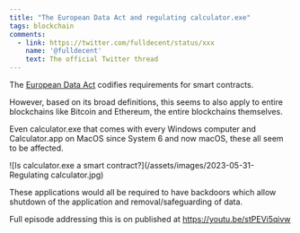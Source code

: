 ```yaml
---
title: "The European Data Act and regulating calculator.exe"
tags: blockchain
comments:
  - link: https://twitter.com/fulldecent/status/xxx
    name: '@fulldecent'
    text: The official Twitter thread
---
```


The [European Data Act](https://eur-lex.europa.eu/legal-content/EN/TXT/HTML/?uri=CELEX:52022PC0068#article-30) codifies requirements for smart contracts.

However, based on its broad definitions, this seems to also apply to entire blockchains like Bitcoin and Ethereum, the entire blockchains themselves.

Even calculator.exe that comes with every Windows computer and Calculator.app on MacOS since System 6 and now macOS, these all seem to be affected.

![Is calculator.exe a smart contract?](/assets/images/2023-05-31-Regulating calculator.jpg)

These applications would all be required to have backdoors which allow shutdown of the application and removal/safeguarding of data.

Full episode addressing this is on published at https://youtu.be/stPEVi5qivw